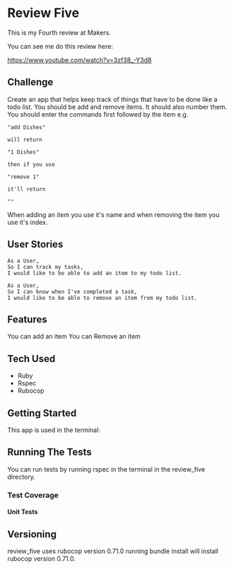 # Review Five

This is my Fourth review at Makers.

You can see me do this review here:

https://www.youtube.com/watch?v=3zf38_-Y3d8

## Challenge

Create an app that helps keep track of things that have to be done like a todo list. You should be add and remove items. It should also number them. You should enter the commands first followed by the item e.g.


```
"add Dishes"

will return

"1 Dishes"

then if you use

"remove 1"

it'll return

""
```

When adding an item you use it's name and when removing the item you use it's index.

## User Stories

```
As a User,
So I can track my tasks,
I would like to be able to add an item to my todo list.

As a User,
So I can know when I've completed a task,
I would like to be able to remove an item from my todo list.
```

## Features

You can add an item
You can Remove an item


## Tech Used

- Ruby
- Rspec
- Rubocop

## Getting Started

This app is used in the terminal:



## Running The Tests

You can run tests by running rspec in the terminal in the review_five directory.

### Test Coverage

#### Unit Tests



## Versioning

review_five uses rubocop version 0.71.0 running bundle install will install rubocop version 0.71.0.
